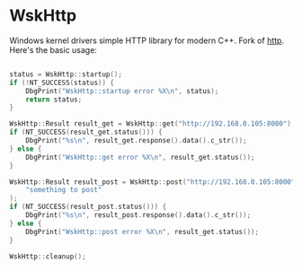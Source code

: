 WskHttp
=======

Windows kernel drivers simple HTTP library for modern C++. Fork of [http](https://github.com/mfichman/http.git). Here's the basic usage:

```cpp

status = WskHttp::startup();
if (!NT_SUCCESS(status)) {
	DbgPrint("WskHttp::startup error %X\n", status);
	return status;
}

WskHttp::Result result_get = WskHttp::get("http://192.168.0.105:8000");
if (NT_SUCCESS(result_get.status())) {
	DbgPrint("%s\n", result_get.response().data().c_str());
} else {
	DbgPrint("WskHttp::get error %X\n", result_get.status());
}

WskHttp::Result result_post = WskHttp::post("http://192.168.0.105:8000",
	"something to post"
);
if (NT_SUCCESS(result_post.status())) {
	DbgPrint("%s\n", result_post.response().data().c_str());
} else {
	DbgPrint("WskHttp::post error %X\n", result_get.status());
}

WskHttp::cleanup();

```


